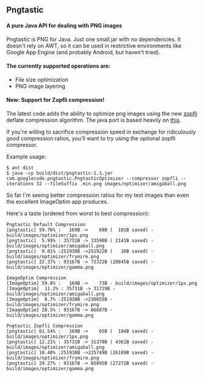 ## Pngtastic


#### A pure Java API for dealing with PNG images

Pngtastic is PNG for Java. Just one small jar with no dependencies. It doesn't rely on AWT, so it can be used in restrictive environments like Google App Engine (and probably Android, but haven't tried).

#### The currently supported operations are:
- File size optimization
- PNG image layering

#### New: Support for Zopfli compression!
The latest code adds the ability to optimize png images using the new [zopfli](https://code.google.com/p/zopfli/) deflate compression algorithm. The java port is based heavily on [this](https://github.com/eustas/CafeUndZopfli).

If you're willing to sacrifice compression speed in exchange for ridiculously good compression ratios, you'll want to try using the optional zopfli compressor.

Example usage:

    $ ant dist
    $ java -cp build/dist/pngtastic-1.1.jar com.googlecode.pngtastic.PngtasticOptimizer --compressor zopfli --iterations 32 --fileSuffix .min.png images/optimizer/amigaball.png

So far I'm seeing better compression ratios for my test images than even the excellent ImageOptim app produces.

Here's a taste (ordered from worst to best compression):

    Pngtastic Default Compression
    [pngtastic] 59.76% :   169B ->    68B (  101B saved) - build/images/optimizer/1px.png
    [pngtastic]  5.99% : 35731B -> 33590B ( 2141B saved) - build/images/optimizer/amigaball.png
    [pngtastic]  0.01% :251938B ->251922B (   16B saved) - build/images/optimizer/frymire.png
    [pngtastic] 22.37% : 93167B -> 72322B (20845B saved) - build/images/optimizer/gamma.png

    ImageOptim Compression
    [ImageOptim] 59.8% :   169B ->    73B - build/images/optimizer/1px.png
    [ImageOptim]  11.2% : 35731B -> 31729B - build/images/optimizer/amigaball.png
    [ImageOptim]  8.7% :251938B ->230055B - build/images/optimizer/frymire.png
    [ImageOptim] 28.5% : 93167B -> 66607B - build/images/optimizer/gamma.png

    Pngtastic Zopfli Compression
    [pngtastic] 61.54% :   169B ->    65B (  104B saved) - build/images/optimizer/1px.png
    [pngtastic] 12.21% : 35731B -> 31370B ( 4361B saved) - build/images/optimizer/amigaball.png
    [pngtastic] 10.40% :251938B ->225749B (26189B saved) - build/images/optimizer/frymire.png
    [pngtastic] 29.27% : 93167B -> 65895B (27272B saved) - build/images/optimizer/gamma.png
